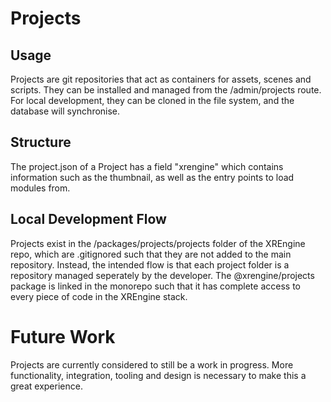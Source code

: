 # Projects

## Usage

Projects are git repositories that act as containers for assets, scenes and scripts. They can be installed and managed from the /admin/projects route. For local development, they can be cloned in the file system, and the database will synchronise.

## Structure

The project.json of a Project has a field "xrengine" which contains information such as the thumbnail, as well as the entry points to load modules from.

## Local Development Flow

Projects exist in the /packages/projects/projects folder of the XREngine repo, which are .gitignored such that they are not added to the main repository. Instead, the intended flow is that each project folder is a repository managed seperately by the developer. The @xrengine/projects package is linked in the monorepo such that it has complete access to every piece of code in the XREngine stack.

# Future Work

Projects are currently considered to still be a work in progress. More functionality, integration, tooling and design is necessary to make this a great experience.